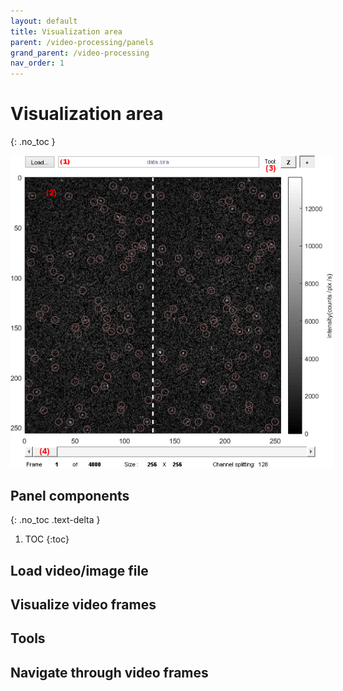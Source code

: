 ```yaml
---
layout: default
title: Visualization area
parent: /video-processing/panels
grand_parent: /video-processing
nav_order: 1
---
```


# Visualization area
{: .no_toc }

<a href="../../assets/images/gui/VP-area-visu.png"><img src="../../assets/images/gui/VP-area-visu.png" style="max-width: 516px;"/></a>

## Panel components
{: .no_toc .text-delta }

1. TOC
{:toc}

## Load video/image file

## Visualize video frames

## Tools

## Navigate through video frames
